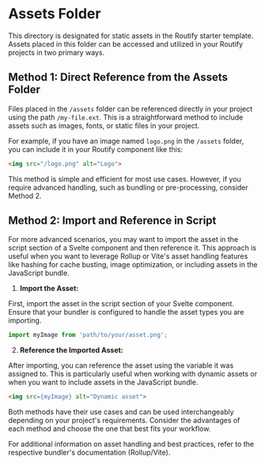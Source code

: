# Assets Folder

This directory is designated for static assets in the Routify starter template. Assets placed in this folder can be accessed and utilized in your Routify projects in two primary ways.

## Method 1: Direct Reference from the Assets Folder

Files placed in the `/assets` folder can be referenced directly in your project using the path `/my-file.ext`. This is a straightforward method to include assets such as images, fonts, or static files in your project.

For example, if you have an image named `logo.png` in the `/assets` folder, you can include it in your Routify component like this:

```html
<img src="/logo.png" alt="Logo">
```

This method is simple and efficient for most use cases. However, if you require advanced handling, such as bundling or pre-processing, consider Method 2.

## Method 2: Import and Reference in Script

For more advanced scenarios, you may want to import the asset in the script section of a Svelte component and then reference it. This approach is useful when you want to leverage Rollup or Vite's asset handling features like hashing for cache busting, image optimization, or including assets in the JavaScript bundle.

1. **Import the Asset:**

First, import the asset in the script section of your Svelte component. Ensure that your bundler is configured to handle the asset types you are importing.

```javascript
import myImage from 'path/to/your/asset.png';
```

2. **Reference the Imported Asset:**

After importing, you can reference the asset using the variable it was assigned to. This is particularly useful when working with dynamic assets or when you want to include assets in the JavaScript bundle.

```html
<img src={myImage} alt="Dynamic asset">
```

Both methods have their use cases and can be used interchangeably depending on your project's requirements. Consider the advantages of each method and choose the one that best fits your workflow.

For additional information on asset handling and best practices, refer to the respective bundler's documentation (Rollup/Vite).